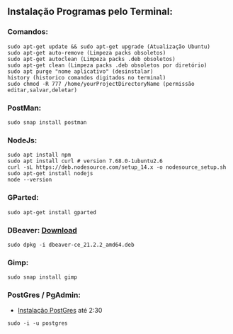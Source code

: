 ## Instalação Programas pelo Terminal: 

### Comandos:
```
sudo apt-get update && sudo apt-get upgrade (Atualização Ubuntu)
sudo apt-get auto-remove (Limpeza packs obsoletos)
sudo apt-get autoclean (Limpeza packs .deb obsoletos)
sudo apt-get clean (Limpeza packs .deb obsoletos por diretório)
sudo apt purge "nome aplicativo" (desinstalar) 
history (historico comandos digitados no terminal)
sudo chmod -R 777 /home/yourProjectDirectoryName (permissão editar,salvar,deletar)
```

### PostMan:
```
sudo snap install postman
```

### NodeJs:
```
sudo apt install npm
sudo apt install curl # version 7.68.0-1ubuntu2.6
curl -sL https://deb.nodesource.com/setup_14.x -o nodesource_setup.sh
sudo apt-get install nodejs
node --version
```

### GParted:
```
sudo apt-get install gparted
```

### DBeaver: [Download](https://dbeaver.io/download/)
```
sudo dpkg -i dbeaver-ce_21.2.2_amd64.deb
```

### Gimp:
```
sudo snap install gimp
```

### PostGres / PgAdmin:
- [Instalação PostGres](https://www.youtube.com/watch?v=Phkf71aZL7A&list=PLucm8g_ezqNoAkYKXN_zWupyH6hQCAwxY&index=3) até 2:30
```
sudo -i -u postgres

```



